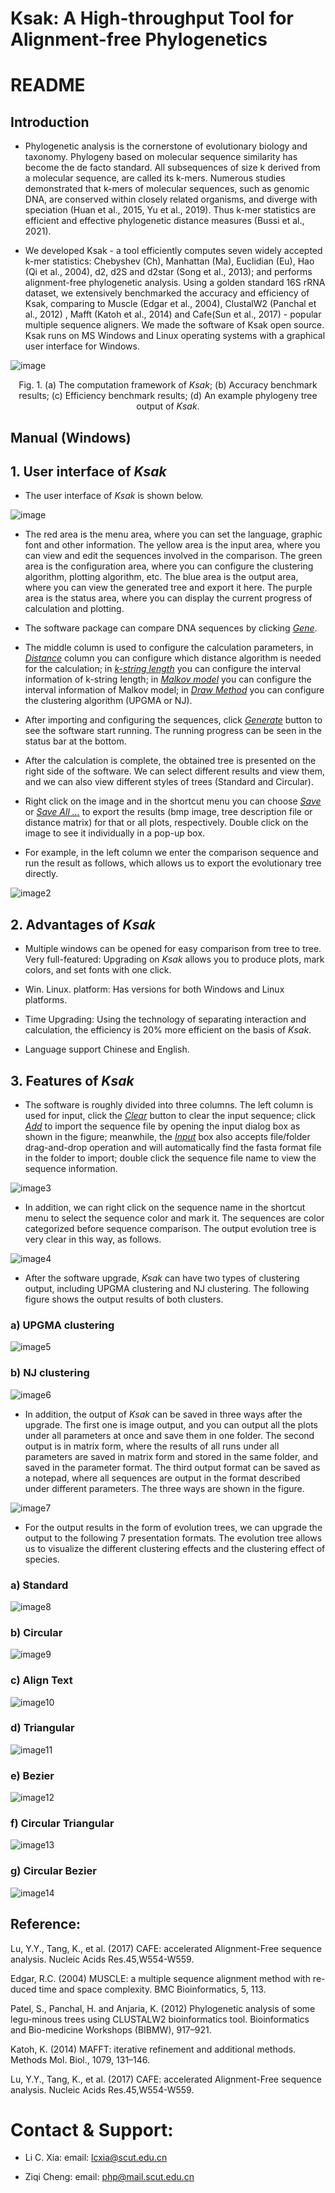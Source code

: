 # Ksak: A High-throughput Tool for Alignment-free Phylogenetics

# README

## Introduction

- Phylogenetic analysis is the cornerstone of evolutionary biology and taxonomy. Phylogeny based on molecular sequence similarity has become the de facto standard. All subsequences of size k derived from a molecular sequence, are called its k-mers. Numerous studies demonstrated that k-mers of molecular sequences, such as genomic DNA, are conserved within closely related organisms, and diverge with speciation (Huan et al., 2015, Yu et al., 2019). Thus k-mer statistics are efficient and effective phylogenetic distance measures (Bussi et al., 2021).

- We developed Ksak - a tool efficiently computes seven widely accepted k-mer statistics: Chebyshev (Ch), Manhattan (Ma), Euclidian (Eu), Hao (Qi et al., 2004), d2, d2S and d2star (Song et al., 2013); and performs alignment-free phylogenetic analysis. Using a golden standard 16S rRNA dataset, we extensively benchmarked the accuracy and efficiency of Ksak, comparing to Muscle (Edgar et al., 2004), ClustalW2 (Panchal et al., 2012) , Mafft (Katoh et al., 2014) and Cafe(Sun et al., 2017) - popular multiple sequence aligners. We made the software of Ksak open source. Ksak runs on MS Windows and Linux operating systems with a graphical user interface for Windows.

![image](images/0.png)

<center>Fig. 1. (a) The computation framework of <i>Ksak</i>; (b) Accuracy benchmark results; (c) Efficiency benchmark results; (d) An example phylogeny tree output of <i>Ksak</i>.</center>

## Manual (Windows)

## <b> 1. User interface of <i>Ksak</i> </b>

- The user interface of <i>Ksak</i> is shown below.

![image](images/image1.png)

- The red area is the menu area, where you can set the language, graphic font and other information. The yellow area is the input area, where you can view and edit the sequences involved in the comparison. The green area is the configuration area, where you can configure the clustering algorithm, plotting algorithm, etc. The blue area is the output area, where you can view the generated tree and export it here. The purple area is the status area, where you can display the current progress of calculation and plotting.

- The software package can compare DNA sequences by clicking <i><u>Gene</u></i>.

- The middle column is used to configure the calculation parameters, in <i><u>Distance</u></i> column you can configure which distance algorithm is needed for the calculation; in <i><u>k-string length</u></i> you can configure the interval information of k-string length; in <i><u>Malkov model</u></i> you can configure the interval information of Malkov model; in <i><u>Draw Method</u></i> you can configure the clustering algorithm (UPGMA or NJ).

- After importing and configuring the sequences, click <i><u>Generate</u></i> button to see the software start running. The running progress can be seen in the status bar at the bottom.

- After the calculation is complete, the obtained tree is presented on the right side of the software. We can select different results and view them, and we can also view different styles of trees (Standard and Circular).

- Right click on the image and in the shortcut menu you can choose <i><u>Save</u></i> or <i><u>Save All ...</u></i> to export the results (bmp image, tree description file or distance matrix) for that or all plots, respectively. Double click on the image to see it individually in a pop-up box.

- For example, in the left column we enter the comparison sequence and run the result as follows, which allows us to export the evolutionary tree directly.

![image2](images/image2.png)

## <b> 2. Advantages of <i>Ksak</i></b>

- Multiple windows can be opened for easy comparison from tree to tree.
Very full-featured: Upgrading on <i>Ksak</i> allows you to produce plots, mark colors, and set fonts with one click.

- Win. Linux. platform: Has versions for both Windows and Linux platforms.

- Time Upgrading: Using the technology of separating interaction and calculation, the efficiency is 20% more efficient on the basis of <i>Ksak</i>.

- Language support Chinese and English.

## <b> 3. Features of <i>Ksak</i></b>

- The software is roughly divided into three columns. The left column is used for input, click the <i><u>Clear</u></i> button to clear the input sequence; click <i><u>Add</u></i> to import the sequence file by opening the input dialog box as shown in the figure; meanwhile, the <i><u>Input</u></i> box also accepts file/folder drag-and-drop operation and will automatically find the fasta format file in the folder to import; double click the sequence file name to view the sequence information.

![image3](images/image3.png)

- In addition, we can right click on the sequence name in the shortcut menu to select the sequence color and mark it. The sequences are color categorized before sequence comparison. The output evolution tree is very clear in this way, as follows.

![image4](images/image4.png)

- After the software upgrade, <i>Ksak</i> can have two types of clustering output, including UPGMA clustering and NJ clustering. The following figure shows the output results of both clusters.

### a) UPGMA clustering

![image5](images/image5.png)

### b) NJ clustering

![image6](images/image6.png)

- In addition, the output of <i>Ksak</i> can be saved in three ways after the upgrade. The first one is image output, and you can output all the plots under all parameters at once and save them in one folder. The second output is in matrix form, where the results of all runs under all parameters are saved in matrix form and stored in the same folder, and saved in the parameter format. The third output format can be saved as a notepad, where all sequences are output in the format described under different parameters. The three ways are shown in the figure.

![image7](images/image7.png)

- For the output results in the form of evolution trees, we can upgrade the output to the following 7 presentation formats. The evolution tree allows us to visualize the different clustering effects and the clustering effect of species.

### a) Standard

![image8](images/1.png)

### b) Circular

![image9](images/2.png)

### c) Align Text

![image10](images/3.png)

### d) Triangular

![image11](images/4.png)

### e) Bezier

![image12](images/5.png)

### f) Circular Triangular

![image13](images/6.png)

### g) Circular Bezier

![image14](images/7.png)

## <b>Reference:</b>

Lu, Y.Y., Tang, K., et al. (2017) CAFE: accelerated Alignment-Free sequence analysis. Nucleic Acids Res.45,W554-W559.

Edgar, R.C. (2004) MUSCLE: a multiple sequence alignment method with re-duced time and space complexity. BMC Bioinformatics, 5, 113.

Patel, S., Panchal, H. and Anjaria, K. (2012) Phylogenetic analysis of some legu-minous trees using CLUSTALW2 bioinformatics tool. Bioinformatics and Bio-medicine Workshops (BIBMW), 917–921.

Katoh, K. (2014) MAFFT: iterative refinement and additional methods. Methods Mol. Biol., 1079, 131–146.

Lu, Y.Y., Tang, K., et al. (2017) CAFE: accelerated Alignment-Free sequence analysis. Nucleic Acids Res.45,W554-W559.



# <b>Contact & Support:</b>

- Li C. Xia: email: lcxia@scut.edu.cn

- Ziqi Cheng: email: php@mail.scut.edu.cn
